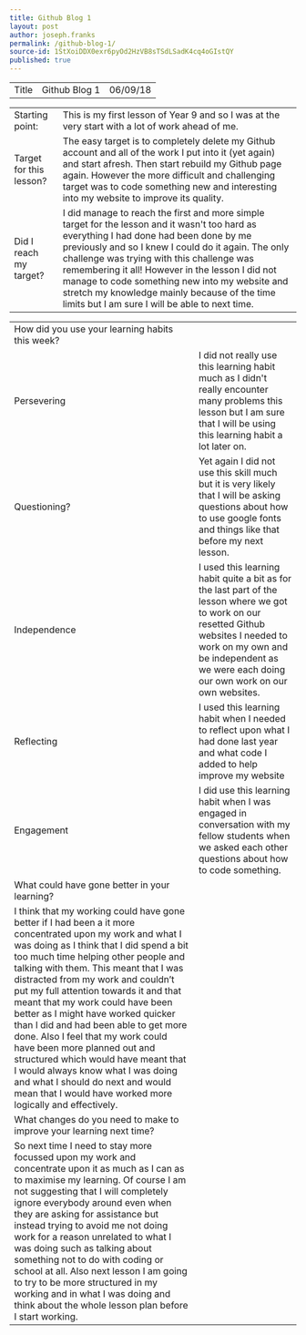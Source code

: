 ```yaml
---
title: Github Blog 1
layout: post
author: joseph.franks
permalink: /github-blog-1/
source-id: 1StXoiDDX0exr6pyOd2HzVB8sTSdLSadK4cq4oGIstQY
published: true
---
```

<table class = "main-table">
  <tr>
    <td>Title</td>
    <td>Github Blog 1</td>
    <td class = "date">06/09/18</td>
  </tr>
</table>


<table>
  <tr>
    <td>Starting point:</td>
    <td>This is my first lesson of Year 9 and so I was at the very start with a lot of work ahead of me. </td>
  </tr>
  <tr>
    <td>Target for this lesson?</td>
    <td>The easy target is to completely delete my Github account and all of the work I put into it (yet again) and start afresh. Then start rebuild my Github page again. However the more difficult and challenging target was to code something new and interesting into my website to improve its quality.</td>
  </tr>
  <tr>
    <td>Did I reach my target? </td>
    <td> I did manage to reach the first and more simple target for the lesson and it wasn't too hard as everything I had done had been done by me previously and so I knew I could do it again. The only challenge was trying with this challenge was remembering it all! However in the lesson I did not manage to code something new into my website and stretch my knowledge mainly because of the time limits but I am sure I will be able to next time. </td>
  </tr>
</table>


<table>
  <tr>
    <td>How did you use your learning habits this week?</td>
    <td></td>
  </tr>
  <tr>
    <td>Persevering</td>
    <td>I did not really use this learning habit much as I didn't really encounter many problems this lesson but I am sure that I will be using this learning habit a lot later on.</td>
  </tr>
  <tr>
    <td>Questioning?</td>
    <td>Yet again I did not use this skill much but it is very likely that I will be asking questions about how to use google fonts and things like that before my next lesson.</td>
  </tr>
  <tr>
    <td>Independence</td>
    <td>I used this learning habit quite a bit as for the last part of the lesson where we got to work on our resetted Github websites I needed to work on my own and be independent as we were each doing our own work on our own websites. </td>
  </tr>
  <tr>
    <td>Reflecting</td>
    <td>I used this learning habit when I needed to reflect upon what I had done last year and what code I added to help improve my website</td>
  </tr>
  <tr>
    <td>Engagement</td>
    <td>I did use this learning habit when I was engaged in conversation with my fellow students when we asked each other questions about how to code something.</td>
  </tr>
  <tr>
    <td>What could have gone better in your learning?</td>
    <td></td>
  </tr>
  <tr>
    <td>I think that my working could have gone better if I had been a it more concentrated upon my work and what I was doing as I think that I did spend a bit too much time helping other people and talking with them. This meant that I was distracted from my work and couldn’t put my full attention towards it and that meant that my work could have been better as I might have worked quicker than I did and had been able to get more done. Also I feel that my work could have been more planned out and structured which would have meant that I would always know what I was doing and what I should do next and would mean that I would have worked more logically and effectively.</td>
    <td></td>
  </tr>
  <tr>
    <td>What changes do you need to make to improve your learning next time?</td>
    <td></td>
  </tr>
  <tr>
    <td>So next time I need to stay more focussed upon my work and concentrate upon it as much as I can as to maximise my learning. Of course I am not suggesting that I will completely ignore everybody around even when they are asking for assistance but instead trying to avoid me not doing work for a reason unrelated to what I was doing such as talking about something not to do with coding or school at all. Also next lesson I am going to try to be more structured in my working and in what I was doing and think about the whole lesson plan before I start working.</td>
    <td></td>
  </tr>
</table>


